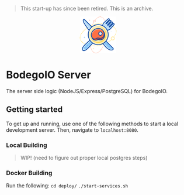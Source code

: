 > This start-up has since been retired. This is an archive.

<p align="center">
  <img src="app\public\logo_temp_v1.png" width="100" title="Cartly/Bodego Logo">
</p>

# BodegoIO Server

The server side logic (NodeJS/Express/PostgreSQL) for BodegoIO.

## Getting started

To get up and running, use one of the following methods to start a local development server. Then, navigate to `localhost:8080`.

### Local Building

> WIP! (need to figure out proper local postgres steps)

<!-- In the root of the project:
    `npm install`
    `npm run dev` -->

### Docker Building

Run the following:
`cd deploy/`
`./start-services.sh`
